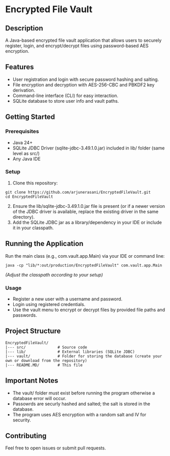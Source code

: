 # Encrypted File Vault

## Description

A Java-based encrypted file vault application that allows users to securely register, login, and encrypt/decrypt files using password-based AES encryption.

## Features

- User registration and login with secure password hashing and salting.
- File encryption and decryption with AES-256-CBC and PBKDF2 key derivation.
- Command-line interface (CLI) for easy interaction.
- SQLite database to store user info and vault paths.

## Getting Started

### Prerequisites

- Java 24+
- SQLite JDBC Driver (sqlite-jdbc-3.49.1.0.jar) included in lib/ folder (same level as src/)
- Any Java IDE

### Setup

1. Clone this repository:

```
git clone https://github.com/arjunerasani/EncryptedFileVault.git
cd EncryptedFileVault
```

2. Ensure the lib/sqlite-jdbc-3.49.1.0.jar file is present (or if a newer version of the JDBC driver is available, replace the existing driver in the same directory).
3. Add the SQLite JDBC jar as a library/dependency in your IDE or include it in your classpath.

## Running the Application

Run the main class (e.g., com.vault.app.Main) via your IDE or command line:

```
java -cp "lib/*:out/production/EncryptedFileVault" com.vault.app.Main
```

*(Adjust the classpath according to your setup)*

### Usage

- Register a new user with a username and password.
- Login using registered credentials.
- Use the vault menu to encrypt or decrypt files by provided file paths and passwords.

## Project Structure

```
EncryptedFileVault/
|--- src/              # Source code
|--- lib/              # External libraries (SQLite JDBC)
|--- vault/            # Folder for storing the database (create your own or download from the repository)
|--- README.MD/        # This file
```

## Important Notes

- The vault/ folder must exist before running the program otherwise a database error will occur.
- Passowrds are securly hashed and salted; the salt is stored in the database.
- The program uses AES encryption with a random salt and IV for security.

## Contributing

Feel free to open issues or submit pull requests.
